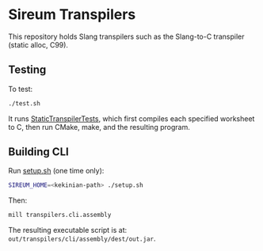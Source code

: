 # Sireum Transpilers

This repository holds Slang transpilers such as the 
Slang-to-C transpiler (static alloc, C99).

## Testing

To test:

```bash
./test.sh
```

It runs [StaticTranspilerTests](https://github.com/santoslab/sireum-transpilers/blob/master/c/jvm/src/test/scala/org/sireum/transpilers/c/StaticTranspilerTest.scala),
which first compiles each specified worksheet to C, then run CMake, make, and the resulting program.

## Building CLI

Run [setup.sh](setup.sh) (one time only):

```bash
SIREUM_HOME=<kekinian-path> ./setup.sh
```
 
Then:

```bash
mill transpilers.cli.assembly
```

The resulting executable script is at: `out/transpilers/cli/assembly/dest/out.jar`.
